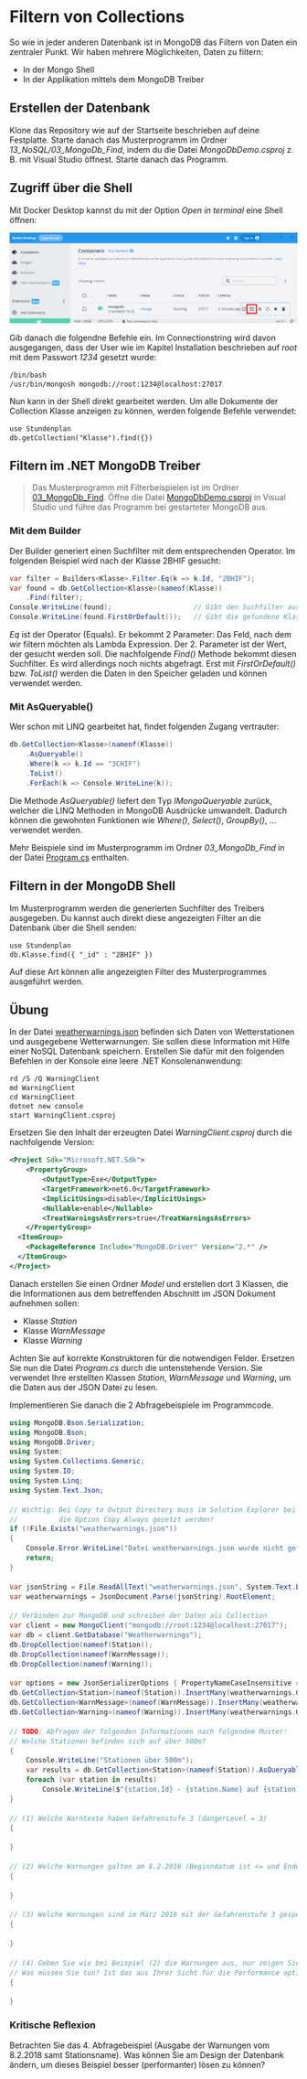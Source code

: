 # Filtern von Collections

So wie in jeder anderen Datenbank ist in MongoDB das Filtern von Daten ein zentraler Punkt. Wir
haben mehrere Möglichkeiten, Daten zu filtern:

- In der Mongo Shell
- In der Applikation mittels dem MongoDB Treiber

## Erstellen der Datenbank

Klone das Repository wie auf der Startseite beschrieben auf deine Festplatte. Starte danach
das Musterprogramm im Ordner *13_NoSQL/03_MongoDb_Find*, indem du die Datei *MongoDbDemo.csproj*
z. B. mit Visual Studio öffnest. Starte danach das Programm.


## Zugriff über die Shell

Mit Docker Desktop kannst du mit der Option *Open in terminal* eine Shell öffnen:

![](docker_terminal_0825.png)

Gib danach die folgendne Befehle ein. Im Connectionstring wird davon ausgegangen, dass der
User wie im Kapitel Installation beschrieben auf *root* mit dem Passwort *1234* gesetzt wurde:

```
/bin/bash
/usr/bin/mongosh mongodb://root:1234@localhost:27017
```

Nun kann in der Shell direkt gearbeitet werden. Um alle Dokumente der Collection Klasse
anzeigen zu können, werden folgende Befehle verwendet:

```
use Stundenplan
db.getCollection("Klasse").find({})
```

## Filtern im .NET MongoDB Treiber

> Das Musterprogramm mit Filterbeispielen ist im Ordner [03_MongoDb_Find](03_MongoDb_Find).
> Öffne die Datei [MongoDbDemo.csproj](03_MongoDb_Find/MongoDbDemo.csproj) in Visual Studio
> und führe das Programm bei gestarteter MongoDB aus.


### Mit dem Builder

Der Builder generiert einen Suchfilter mit dem entsprechenden Operator. Im folgenden Beispiel
wird nach der Klasse 2BHIF gesucht:

```c#
var filter = Builders<Klasse>.Filter.Eq(k => k.Id, "2BHIF");
var found = db.GetCollection<Klasse>(nameof(Klasse))
    .Find(filter);
Console.WriteLine(found);                    // Gibt den Suchfilter aus
Console.WriteLine(found.FirstOrDefault());   // Gibt die gefundene Klasse aus
```

*Eq* ist der Operator (Equals). Er bekommt 2 Parameter: Das Feld, nach dem wir filtern möchten als
Lambda Expression. Der 2. Parameter ist der Wert, der gesucht werden soll. Die nachfolgende *Find()*
Methode bekommt diesen Suchfilter. Es wird allerdings noch nichts abgefragt. Erst mit *FirstOrDefault()*
bzw. *ToList()* werden die Daten in den Speicher geladen und können verwendet werden.

### Mit AsQueryable()

Wer schon mit LINQ gearbeitet hat, findet folgenden Zugang vertrauter:

```c#
db.GetCollection<Klasse>(nameof(Klasse))
    .AsQueryable()
    .Where(k => k.Id == "3CHIF")
    .ToList()
    .ForEach(k => Console.WriteLine(k));
```

Die Methode *AsQueryable()* liefert den Typ *IMongoQueryable* zurück, welcher die LINQ Methoden
in MongoDB Ausdrücke umwandelt. Dadurch können die gewohnten Funktionen wie *Where()*, *Select()*,
*GroupBy()*, ... verwendet werden.

Mehr Beispiele sind im Musterprogramm im Ordner *03_MongoDb_Find* in der Datei
[Program.cs](03_MongoDb_Find/Program.cs) enthalten.

## Filtern in der MongoDB Shell

Im Musterprogramm werden die generierten Suchfilter des Treibers ausgegeben. Du kannst auch
direkt diese angezeigten Filter an die Datenbank über die Shell senden:

```
use Stundenplan
db.Klasse.find({ "_id" : "2BHIF" })
```

Auf diese Art können alle angezeigten Filter des Musterprogrammes ausgeführt werden.

## Übung

In der Datei [weatherwarnings.json](weatherwarnings.json) befinden sich Daten von Wetterstationen
und ausgegebene Wetterwarnungen. Sie sollen diese Information mit Hilfe einer NoSQL Datenbank
speichern. Erstellen Sie dafür mit den folgenden Befehlen in der Konsole eine leere .NET Konsolenanwendung:

```
rd /S /Q WarningClient
md WarningClient
cd WarningClient
dotnet new console
start WarningClient.csproj

```

Ersetzen Sie den Inhalt der erzeugten Datei *WarningClient.csproj* durch die nachfolgende
Version:

```xml
<Project Sdk="Microsoft.NET.Sdk">
	<PropertyGroup>
		<OutputType>Exe</OutputType>
		<TargetFramework>net6.0</TargetFramework>
		<ImplicitUsings>disable</ImplicitUsings>
		<Nullable>enable</Nullable>
		<TreatWarningsAsErrors>true</TreatWarningsAsErrors>
	</PropertyGroup>
  <ItemGroup>
    <PackageReference Include="MongoDB.Driver" Version="2.*" />
  </ItemGroup>
</Project>

```

Danach erstellen Sie einen Ordner *Model* und erstellen dort 3 Klassen, die die Informationen aus dem
betreffenden Abschnitt im JSON Dokument aufnehmen sollen:

- Klasse *Station*
- Klasse *WarnMessage*
- Klasse *Warning*

Achten Sie auf korrekte Konstruktoren für die notwendigen Felder. Ersetzen Sie nun die Datei
*Program.cs* durch die untenstehende Version. Sie verwendet Ihre erstellten Klassen *Station*,
*WarnMessage* und *Warning*, um die Daten aus der JSON Datei zu lesen.

Implementieren Sie danach die 2 Abfragebeispiele im Programmcode.

```c#
using MongoDB.Bson.Serialization;
using MongoDB.Bson;
using MongoDB.Driver;
using System;
using System.Collections.Generic;
using System.IO;
using System.Linq;
using System.Text.Json;

// Wichtig: Bei Copy to Output Directory muss im Solution Explorer bei stundenplan.json
//          die Option Copy Always gesetzt werden!
if (!File.Exists("weatherwarnings.json"))
{
    Console.Error.WriteLine("Datei weatherwarnings.json wurde nicht gefunden. Wurde sie mit der Option copy always ins Ausgabeverzeichnis kopiert?");
    return;
}

var jsonString = File.ReadAllText("weatherwarnings.json", System.Text.Encoding.UTF8);
var weatherwarnings = JsonDocument.Parse(jsonString).RootElement;

// Verbinden zur MongoDB und schreiben der Daten als Collection
var client = new MongoClient("mongodb://root:1234@localhost:27017");
var db = client.GetDatabase("Weatherwarnings");
db.DropCollection(nameof(Station));
db.DropCollection(nameof(WarnMessage));
db.DropCollection(nameof(Warning));

var options = new JsonSerializerOptions { PropertyNameCaseInsensitive = true };
db.GetCollection<Station>(nameof(Station)).InsertMany(weatherwarnings.GetProperty("stations").Deserialize<Station[]>(options));
db.GetCollection<WarnMessage>(nameof(WarnMessage)).InsertMany(weatherwarnings.GetProperty("warnMessages").Deserialize<WarnMessage[]>(options));
db.GetCollection<Warning>(nameof(Warning)).InsertMany(weatherwarnings.GetProperty("warnings").Deserialize<Warning[]>(options));

// TODO: Abfragen der folgenden Informationen nach folgendem Muster:
// Welche Stationen befinden sich auf über 500m?
{
    Console.WriteLine("Stationen über 500m");
    var results = db.GetCollection<Station>(nameof(Station)).AsQueryable().Where(s => s.Height > 500).ToList();
    foreach (var station in results)
        Console.WriteLine($"{station.Id} - {station.Name} auf {station.Height}m");
}

// (1) Welche Warntexte haben Gefahrenstufe 3 (dangerLevel = 3)
{

}

// (2) Welche Warnungen galten am 8.2.2018 (Beginndatum ist <= und Endedatum ist > als dieses Datum)?
{

}

// (3) Welche Warnungen sind im März 2018 mit der Gefahrenstufe 3 gespeichert? Geben Sie das Document Warning aus.
{

}

// (4) Geben Sie wie bei Beispiel (2) die Warnungen aus, nur zeigen Sie auch den Stationsnamen an.
// Was müssen Sie tun? Ist das aus Ihrer Sicht für die Performance optimal?
{
    
}

```

### Kritische Reflexion

Betrachten Sie das 4. Abfragebeispiel (Ausgabe der Warnungen vom 8.2.2018 samt Stationsname).
Was können Sie am Design der Datenbank ändern, um dieses Beispiel besser (performanter) lösen
zu können?
